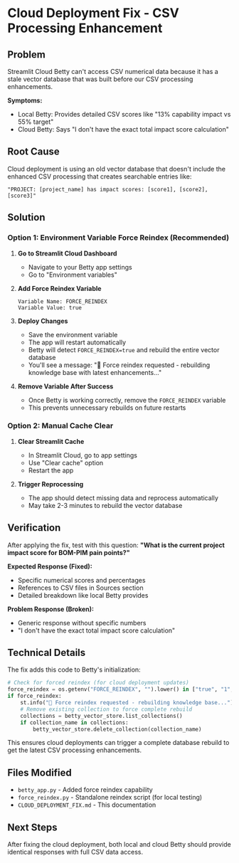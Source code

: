 # Cloud Deployment Fix - CSV Processing Enhancement

## Problem
Streamlit Cloud Betty can't access CSV numerical data because it has a stale vector database that was built before our CSV processing enhancements.

**Symptoms:**
- Local Betty: Provides detailed CSV scores like "13% capability impact vs 55% target"
- Cloud Betty: Says "I don't have the exact total impact score calculation"

## Root Cause
Cloud deployment is using an old vector database that doesn't include the enhanced CSV processing that creates searchable entries like:
```
"PROJECT: [project_name] has impact scores: [score1], [score2], [score3]"
```

## Solution

### Option 1: Environment Variable Force Reindex (Recommended)

1. **Go to Streamlit Cloud Dashboard**
   - Navigate to your Betty app settings
   - Go to "Environment variables"

2. **Add Force Reindex Variable**
   ```
   Variable Name: FORCE_REINDEX
   Variable Value: true
   ```

3. **Deploy Changes**
   - Save the environment variable
   - The app will restart automatically
   - Betty will detect `FORCE_REINDEX=true` and rebuild the entire vector database
   - You'll see a message: "🔄 Force reindex requested - rebuilding knowledge base with latest enhancements..."

4. **Remove Variable After Success**
   - Once Betty is working correctly, remove the `FORCE_REINDEX` variable
   - This prevents unnecessary rebuilds on future restarts

### Option 2: Manual Cache Clear

1. **Clear Streamlit Cache**
   - In Streamlit Cloud, go to app settings
   - Use "Clear cache" option
   - Restart the app

2. **Trigger Reprocessing**
   - The app should detect missing data and reprocess automatically
   - May take 2-3 minutes to rebuild the vector database

## Verification

After applying the fix, test with this question:
**"What is the current project impact score for BOM-PIM pain points?"**

**Expected Response (Fixed):**
- Specific numerical scores and percentages
- References to CSV files in Sources section
- Detailed breakdown like local Betty provides

**Problem Response (Broken):**
- Generic response without specific numbers
- "I don't have the exact total impact score calculation"

## Technical Details

The fix adds this code to Betty's initialization:
```python
# Check for forced reindex (for cloud deployment updates)
force_reindex = os.getenv("FORCE_REINDEX", "").lower() in ["true", "1", "yes"]
if force_reindex:
    st.info("🔄 Force reindex requested - rebuilding knowledge base...")
    # Remove existing collection to force complete rebuild
    collections = betty_vector_store.list_collections()
    if collection_name in collections:
        betty_vector_store.delete_collection(collection_name)
```

This ensures cloud deployments can trigger a complete database rebuild to get the latest CSV processing enhancements.

## Files Modified
- `betty_app.py` - Added force reindex capability
- `force_reindex.py` - Standalone reindex script (for local testing)
- `CLOUD_DEPLOYMENT_FIX.md` - This documentation

## Next Steps
After fixing the cloud deployment, both local and cloud Betty should provide identical responses with full CSV data access.